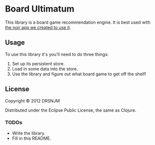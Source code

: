 # Board Ultimatum

This library is a board game recommendation engine. It is best used with [the
noir app we created to use it](https://github.com/DRSNJM/board-ultimatum).

## Usage

To use this library it's you'll need to do three things:

1.  Set up its persistent store.
2.  Load in some data into the store.
3.  Use the library and figure out what board game to get off the shelf!

## License

Copyright © 2012 DRSNJM

Distributed under the Eclipse Public License, the same as Clojure.

### TODOs

*   Write the library.
*   Fill in this README.
